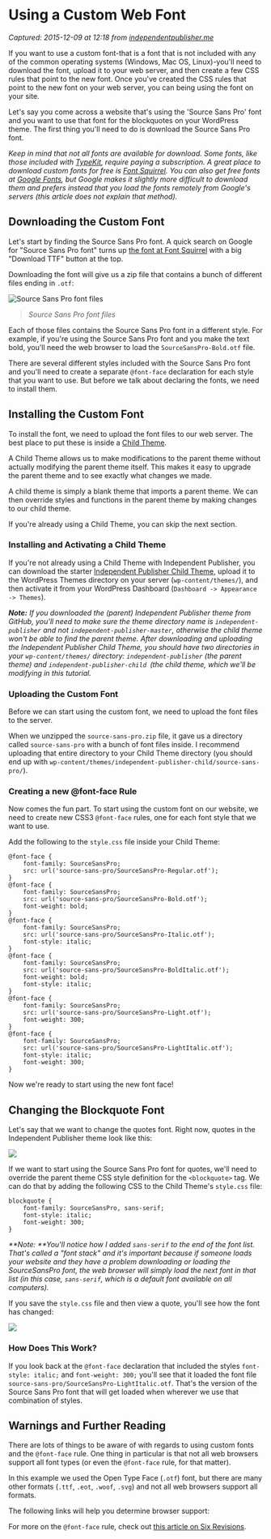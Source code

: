 # Using a Custom Web Font

_Captured: 2015-12-09 at 12:18 from [independentpublisher.me](http://independentpublisher.me/2013/using-a-custom-web-font/)_

If you want to use a custom font-that is a font that is not included with any of the common operating systems (Windows, Mac OS, Linux)-you'll need to download the font, upload it to your web server, and then create a few CSS rules that point to the new font. Once you've created the CSS rules that point to the new font on your web server, you can being using the font on your site.

Let's say you come across a website that's using the 'Source Sans Pro' font and you want to use that font for the blockquotes on your WordPress theme. The first thing you'll need to do is download the Source Sans Pro font.

_Keep in mind that not all fonts are available for download. Some fonts, like those included with [TypeKit](http://typekit.com), require paying a subscription. A great place to download custom fonts for free is [Font Squirrel](http://www.fontsquirrel.com/). You can also get free fonts at [Google Fonts](http://www.google.com/fonts), but Google makes it slightly more difficult to download them and prefers instead that you load the fonts remotely from Google's servers (this article does not explain that method)._

## Downloading the Custom Font

Let's start by finding the Source Sans Pro font. A quick search on Google for "Source Sans Pro font" turns up [the font at Font Squirrel](http://www.fontsquirrel.com/fonts/source-sans-pro) with a big "Download TTF" button at the top.

Downloading the font will give us a zip file that contains a bunch of different files ending in `.otf`:

![Source Sans Pro font files](http://independentpublisher.me/wordpress/wp-content/uploads/2013/11/Screen-Shot-2013-11-30-at-10.22.11-AM.png)

> _Source Sans Pro font files_

Each of those files contains the Source Sans Pro font in a different style. For example, if you're using the Source Sans Pro font and you make the text bold, you'll need the web browser to load the `SourceSansPro-Bold.otf` file.

There are several different styles included with the Source Sans Pro font and you'll need to create a separate `@font-face` declaration for each style that you want to use. But before we talk about declaring the fonts, we need to install them.

## Installing the Custom Font

To install the font, we need to upload the font files to our web server. The best place to put these is inside a [Child Theme](http://codex.wordpress.org/Child_Themes).

A Child Theme allows us to make modifications to the parent theme without actually modifying the parent theme itself. This makes it easy to upgrade the parent theme and to see exactly what changes we made.

A child theme is simply a blank theme that imports a parent theme. We can then override styles and functions in the parent theme by making changes to our child theme.

If you're already using a Child Theme, you can skip the next section.

### Installing and Activating a Child Theme

If you're not already using a Child Theme with Independent Publisher, you can download the starter [Independent Publisher Child Theme](https://github.com/raamdev/independent-publisher-child-theme), upload it to the WordPress Themes directory on your server (`wp-content/themes/`), and then activate it from your WordPress Dashboard (`Dashboard -> Appearance -> Themes`).

_**Note:** If you downloaded the (parent) Independent Publisher theme from GitHub, you'll need to make sure the theme directory name is `independent-publisher` and not `independent-publisher-master`, otherwise the child theme won't be able to find the parent theme. After downloading and uploading the Independent Publisher Child Theme, you should have two directories in your `wp-content/themes/` directory: `independent-publisher` (the parent theme) and `independent-publisher-child `(the child theme, which we'll be modifying in this tutorial._

### Uploading the Custom Font

Before we can start using the custom font, we need to upload the font files to the server.

When we unzipped the `source-sans-pro.zip` file, it gave us a directory called `source-sans-pro` with a bunch of font files inside. I recommend uploading that entire directory to your Child Theme directory (you should end up with `wp-content/themes/independent-publisher-child/source-sans-pro/`).

### Creating a new @font-face Rule

Now comes the fun part. To start using the custom font on our website, we need to create new CSS3 `@font-face` rules, one for each font style that we want to use.

Add the following to the `style.css` file inside your Child Theme:
    
    
    @font-face {
    	font-family: SourceSansPro;
    	src: url('source-sans-pro/SourceSansPro-Regular.otf');
    }
    @font-face {
    	font-family: SourceSansPro;
    	src: url('source-sans-pro/SourceSansPro-Bold.otf');
    	font-weight: bold;
    }
    @font-face {
    	font-family: SourceSansPro;
    	src: url('source-sans-pro/SourceSansPro-Italic.otf');
    	font-style: italic;
    }
    @font-face {
    	font-family: SourceSansPro;
    	src: url('source-sans-pro/SourceSansPro-BoldItalic.otf');
    	font-weight: bold;
    	font-style: italic;
    }
    @font-face {
    	font-family: SourceSansPro;
    	src: url('source-sans-pro/SourceSansPro-Light.otf');
    	font-weight: 300;
    }
    @font-face {
    	font-family: SourceSansPro;
    	src: url('source-sans-pro/SourceSansPro-LightItalic.otf');
    	font-style: italic;
    	font-weight: 300;
    }

Now we're ready to start using the new font face!

## Changing the Blockquote Font

Let's say that we want to change the quotes font. Right now, quotes in the Independent Publisher theme look like this:

![](http://independentpublisher.me/wordpress/wp-content/uploads/2013/11/Screen-Shot-2013-11-30-at-11.40.19-AM.png)

If we want to start using the Source Sans Pro font for quotes, we'll need to override the parent theme CSS style definition for the `<blockquote>` tag. We can do that by adding the following CSS to the Child Theme's `style.css` file:
    
    
    blockquote { 
    	font-family: SourceSansPro, sans-serif; 
    	font-style: italic;
    	font-weight: 300;
    }
    

_**Note: **You'll notice how I added `sans-serif` to the end of the font list. That's called a "font stack" and it's important because if someone loads your website and they have a problem downloading or loading the SourceSansPro font, the web browser will simply load the next font in that list (in this case, `sans-serif`, which is a default font available on all computers)._

If you save the `style.css` file and then view a quote, you'll see how the font has changed:

![](http://independentpublisher.me/wordpress/wp-content/uploads/2013/11/Screen-Shot-2013-11-30-at-11.40.07-AM.png)

### How Does This Work?

If you look back at the `@font-face` declaration that included the styles `font-style: italic;` and `font-weight: 300;` you'll see that it loaded the font file `source-sans-pro/SourceSansPro-LightItalic.otf`. That's the version of the Source Sans Pro font that will get loaded when wherever we use that combination of styles.

## Warnings and Further Reading

There are lots of things to be aware of with regards to using custom fonts and the `@font-face` rule. One thing in particular is that not all web browsers support all font types (or even the `@font-face` rule, for that matter).

In this example we used the Open Type Face (`.otf`) font, but there are many other formats (`.ttf`, `.eot`, `.woof`, `.svg`) and not all web browsers support all formats.

The following links will help you determine browser support:

For more on the `@font-face` rule, check out [this article on Six Revisions](http://sixrevisions.com/css/font-face-guide/).
